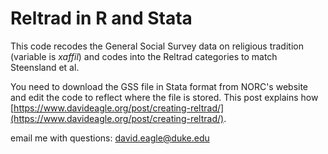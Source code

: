 # Reltrad in R and Stata
This code recodes the General Social Survey data on religious tradition (variable is *xaffil*)  and codes into the Reltrad categories to match Steensland et al.

You need to download the GSS file in Stata format from NORC's website and edit the code to reflect where the file is stored. This post explains how [https://www.davideagle.org/post/creating-reltrad/](https://www.davideagle.org/post/creating-reltrad/).

email me with questions: [david.eagle@duke.edu](mailto:david.eagle@duke.edu)
